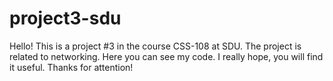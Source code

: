 # project3-sdu
Hello! This is a project #3 in the course CSS-108 at SDU. The project is related to networking.
Here you can see my code. I really hope, you will find it useful. Thanks for attention!
